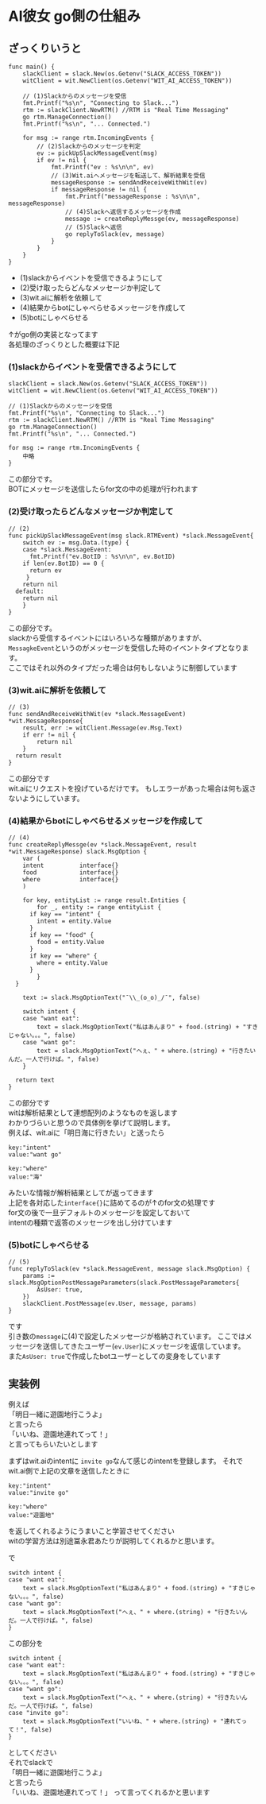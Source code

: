 # AI彼女 go側の仕組み

## ざっくりいうと
```
func main() {
	slackClient = slack.New(os.Getenv("SLACK_ACCESS_TOKEN"))
	witClient = wit.NewClient(os.Getenv("WIT_AI_ACCESS_TOKEN"))

	// (1)Slackからのメッセージを受信
	fmt.Printf("%s\n", "Connecting to Slack...")
	rtm := slackClient.NewRTM() //RTM is "Real Time Messaging"
	go rtm.ManageConnection()
	fmt.Printf("%s\n", "... Connected.")

	for msg := range rtm.IncomingEvents {
    	// (2)Slackからのメッセージを判定
    	ev := pickUpSlackMessageEvent(msg)
    	if ev != nil {
	    	fmt.Printf("ev : %s\n\n", ev)
      		// (3)Wit.aiへメッセージを転送して、解析結果を受信
      		messageResponse := sendAndReceiveWithWit(ev)
      		if messageResponse != nil {
	    		fmt.Printf("messageResponse : %s\n\n", messageResponse)
        		// (4)Slackへ返信するメッセージを作成
        		message := createReplyMessge(ev, messageResponse)
        		// (5)Slackへ返信
        		go replyToSlack(ev, message)
      		}
    	}
	}
}
```
- (1)slackからイベントを受信できるようにして
- (2)受け取ったらどんなメッセージか判定して
- (3)wit.aiに解析を依頼して
- (4)結果からbotにしゃべらせるメッセージを作成して
- (5)botにしゃべらせる

↑がgo側の実装となってます  
各処理のざっくりとした概要は下記

### (1)slackからイベントを受信できるようにして

```
slackClient = slack.New(os.Getenv("SLACK_ACCESS_TOKEN"))
witClient = wit.NewClient(os.Getenv("WIT_AI_ACCESS_TOKEN"))

// (1)Slackからのメッセージを受信
fmt.Printf("%s\n", "Connecting to Slack...")
rtm := slackClient.NewRTM() //RTM is "Real Time Messaging"
go rtm.ManageConnection()
fmt.Printf("%s\n", "... Connected.")

for msg := range rtm.IncomingEvents {
	中略
}
```
この部分です。  
BOTにメッセージを送信したらfor文の中の処理が行われます

### (2)受け取ったらどんなメッセージか判定して
```
// (2)
func pickUpSlackMessageEvent(msg slack.RTMEvent) *slack.MessageEvent{
	switch ev := msg.Data.(type) {
	case *slack.MessageEvent:
	  fmt.Printf("ev.BotID : %s\n\n", ev.BotID)
    if len(ev.BotID) == 0 {
      return ev
     }
    return nil
  default:
    return nil
	}
}
```
この部分です。  
slackから受信するイベントにはいろいろな種類がありますが、  
`MessagkeEvent`というのがメッセージを受信した時のイベントタイプとなります。  
ここではそれ以外のタイプだった場合は何もしないように制御しています

### (3)wit.aiに解析を依頼して

```
// (3)
func sendAndReceiveWithWit(ev *slack.MessageEvent) *wit.MessageResponse{
	result, err := witClient.Message(ev.Msg.Text)
	if err != nil {
		return nil
	}
  return result
}
```
この部分です  
wit.aiにリクエストを投げているだけです。
もしエラーがあった場合は何も返さないようにしています。

### (4)結果からbotにしゃべらせるメッセージを作成して

```
// (4)
func createReplyMessge(ev *slack.MessageEvent, result *wit.MessageResponse) slack.MsgOption {
	var (
    intent          interface{}
    food            interface{}
    where           interface{}
	)

	for key, entityList := range result.Entities {
		for _, entity := range entityList {
      if key == "intent" {
        intent = entity.Value
      }
      if key == "food" {
        food = entity.Value
      }
      if key == "where" {
        where = entity.Value
      }
		}
  }

	text := slack.MsgOptionText("¯\\_(o_o)_/¯", false)

	switch intent {
	case "want eat":
		text = slack.MsgOptionText("私はあんまり" + food.(string) + "すきじゃない。。。", false)
	case "want go":
		text = slack.MsgOptionText("へぇ、" + where.(string) + "行きたいんだ。一人で行けば。", false)
	}

  return text
}
```
この部分です  
witは解析結果として連想配列のようなものを返します  
わかりづらいと思うので具体例を挙げて説明します。  
例えば、wit.aiに「明日海に行きたい」と送ったら
```
key:"intent"
value:"want go"

key:"where"
value:"海"
```
みたいな情報が解析結果としてが返ってきます  
上記を各対応した`interface{}`に詰めてるのが↑のfor文の処理です  
for文の後で一旦デフォルトのメッセージを設定しておいて  
intentの種類で返答のメッセージを出し分けています  

### (5)botにしゃべらせる

```
// (5)
func replyToSlack(ev *slack.MessageEvent, message slack.MsgOption) {
	params := slack.MsgOptionPostMessageParameters(slack.PostMessageParameters{
		AsUser: true,
	})
	slackClient.PostMessage(ev.User, message, params)
}

```
です  
引き数の`message`に(4)で設定したメッセージが格納されています。
ここではメッセージを送信してきたユーザー(`ev.User`)にメッセージを返信しています。  
また`AsUser: true`で作成したbotユーザーとしての変身をしています

## 実装例

例えば  
「明日一緒に遊園地行こうよ」  
と言ったら  
「いいね、遊園地連れてって！」  
と言ってもらいたいとします  

まずはwit.aiのintentに
`invite go`なんて感じのintentを登録します。
それでwit.ai側で上記の文章を送信したときに
```
key:"intent"
value:"invite go"

key:"where"
value:"遊園地"
```
を返してくれるようにうまいこと学習させてください  
witの学習方法は別途冨永君あたりが説明してくれるかと思います。  

で
```
switch intent {
case "want eat":
	text = slack.MsgOptionText("私はあんまり" + food.(string) + "すきじゃない。。。", false)
case "want go":
	text = slack.MsgOptionText("へぇ、" + where.(string) + "行きたいんだ。一人で行けば。", false)
}
```
この部分を
```
switch intent {
case "want eat":
	text = slack.MsgOptionText("私はあんまり" + food.(string) + "すきじゃない。。。", false)
case "want go":
	text = slack.MsgOptionText("へぇ、" + where.(string) + "行きたいんだ。一人で行けば。", false)
case "invite go":
	text = slack.MsgOptionText("いいね、" + where.(string) + "連れてって！", false)
}
```

としてください  
それでslackで  
「明日一緒に遊園地行こうよ」  
と言ったら  
「いいね、遊園地連れてって！」 
って言ってくれるかと思います
